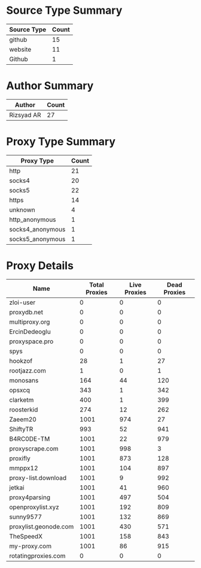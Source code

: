 # Source Type Summary

| Source Type | Count |
|-------------|-------|
| github | 15 |
| website | 11 |
| Github | 1 |


# Author Summary

| Author | Count |
|--------|-------|
| Rizsyad AR | 27 |


# Proxy Type Summary

| Proxy Type | Count |
|------------|-------|
| http | 21 |
| socks4 | 20 |
| socks5 | 22 |
| https | 14 |
| unknown | 4 |
| http_anonymous | 1 |
| socks4_anonymous | 1 |
| socks5_anonymous | 1 |


# Proxy Details

| Name | Total Proxies | Live Proxies | Dead Proxies |
|------|---------------|--------------|---------------|
| zloi-user | 0 | 0 | 0 |
| proxydb.net | 0 | 0 | 0 |
| multiproxy.org | 0 | 0 | 0 |
| ErcinDedeoglu | 0 | 0 | 0 |
| proxyspace.pro | 0 | 0 | 0 |
| spys | 0 | 0 | 0 |
| hookzof | 28 | 1 | 27 |
| rootjazz.com | 1 | 0 | 1 |
| monosans | 164 | 44 | 120 |
| opsxcq | 343 | 1 | 342 |
| clarketm | 400 | 1 | 399 |
| roosterkid | 274 | 12 | 262 |
| Zaeem20 | 1001 | 974 | 27 |
| ShiftyTR | 993 | 52 | 941 |
| B4RC0DE-TM | 1001 | 22 | 979 |
| proxyscrape.com | 1001 | 998 | 3 |
| proxifly | 1001 | 873 | 128 |
| mmppx12 | 1001 | 104 | 897 |
| proxy-list.download | 1001 | 9 | 992 |
| jetkai | 1001 | 41 | 960 |
| proxy4parsing | 1001 | 497 | 504 |
| openproxylist.xyz | 1001 | 192 | 809 |
| sunny9577 | 1001 | 132 | 869 |
| proxylist.geonode.com | 1001 | 430 | 571 |
| TheSpeedX | 1001 | 158 | 843 |
| my-proxy.com | 1001 | 86 | 915 |
| rotatingproxies.com | 0 | 0 | 0 |
